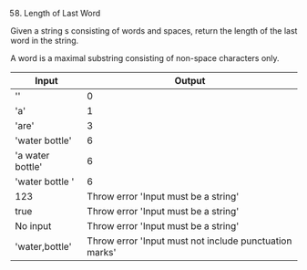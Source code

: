 58. Length of Last Word

Given a string s consisting of words and spaces, return the length of the last word in the string.

A word is a maximal substring consisting of non-space characters only.

| Input            | Output                                                 |
| ---------------- | ------------------------------------------------------ |
| ''               | 0                                                      |
| 'a'              | 1                                                      |
| 'are'            | 3                                                      |
| 'water bottle'   | 6                                                      |
| 'a water bottle' | 6                                                      |
| 'water bottle '  | 6                                                      |
| 123              | Throw error 'Input must be a string'                   |
| true             | Throw error 'Input must be a string'                   |
| No input         | Throw error 'Input must be a string'                   |
| 'water,bottle'   | Throw error 'Input must not include punctuation marks' |
